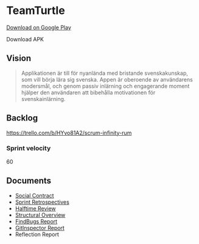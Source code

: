 ﻿# TeamTurtle
 [Download on Google Play](https://bit.ly/ordhoppet)
 
 Download APK
## Vision
> Applikationen är till för nyanlända med bristande svenskakunskap, som vill börja lära sig svenska. Appen är oberoende av användarens modersmål, och genom passiv inlärning och engagerande moment hjälper den användaren att bibehålla motivationen för  svenskainlärning.

## Backlog
https://trello.com/b/HYvo81A2/scrum-infinity-rum

### Sprint velocity
60


## Documents
* [Social Contract](https://github.com/ericwenn/TeamTurtle/blob/master/SOCIALCONTRACT.md)
* [Sprint Retrospectives](https://github.com/ericwenn/TeamTurtle/blob/master/REFLECTIONS.md)
* [Halftime Review](https://github.com/ericwenn/TeamTurtle/blob/master/HALFTIMEREVIEW.md)
* [Structural Overview](https://github.com/ericwenn/TeamTurtle/blob/master/package_structure.png)
* [FindBugs Report](https://github.com/ericwenn/TeamTurtle/blob/master/findbugs.xml)
* [GitInspector Report](http://htmlpreview.github.io/?https://github.com/ericwenn/TeamTurtle/blob/master/gitinspector.html)
* Reflection Report
